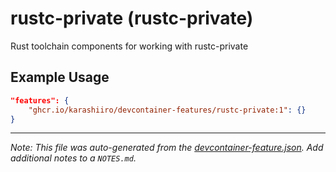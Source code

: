 
# rustc-private (rustc-private)

Rust toolchain components for working with rustc-private

## Example Usage

```json
"features": {
    "ghcr.io/karashiiro/devcontainer-features/rustc-private:1": {}
}
```





---

_Note: This file was auto-generated from the [devcontainer-feature.json](https://github.com/karashiiro/devcontainer-features/blob/main/src/rustc-private/devcontainer-feature.json).  Add additional notes to a `NOTES.md`._
